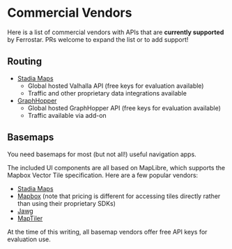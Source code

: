 # Commercial Vendors

Here is a list of commercial vendors with APIs that are **currently supported** by Ferrostar.
PRs welcome to expand the list or to add support!

## Routing

* [Stadia Maps](https://stadiamaps.com/)
	* Global hosted Valhalla API (free keys for evaluation available)
	* Traffic and other proprietary data integrations available
* [GraphHopper](https://www.graphhopper.com/)
    * Global hosted GraphHopper API (free keys for evaluation available)
	* Traffic available via add-on

## Basemaps

You need basemaps for most (but not all!) useful navigation apps.

The included UI components are all based on MapLibre,
which supports the Mapbox Vector Tile specification.
Here are a few popular vendors:

* [Stadia Maps](https://stadiamaps.com/)
* [Mapbox](https://mapbox.com/) (note that pricing is different for accessing tiles directly rather than using their proprietary SDKs)
* [Jawg](https://www.jawg.io/)
* [MapTiler](https://maptiler.com/)

At the time of this writing, all basemap vendors offer free API keys for evaluation use.
